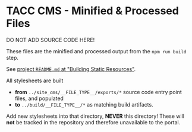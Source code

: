# TACC CMS - Minified & Processed Files

DO NOT ADD SOURCE CODE HERE!

These files are the minified and processed output from the `npm run build` step.

See [project `README.md` at "Building Static Resources"](/README.md#Building%20Static%20Resources).

All stylesheets are built

- __from__ `../site_cms/__FILE_TYPE__/exports/*` source code entry point files, and populated
- __to__ `../build/__FILE_TYPE__/*` as matching build artifacts.

Add new stylesheets into that directory, __NEVER__ this directory!
These will __not__ be tracked in the repository and therefore unavailable to the portal.
